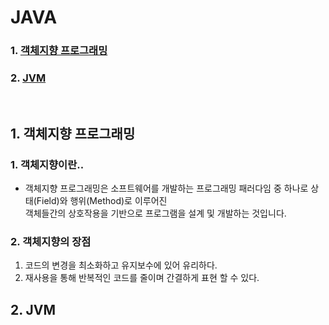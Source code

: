 # JAVA

### 1. [객체지향 프로그래밍](#1-객체지향-프로그래밍-1)
### 2. [JVM](#2-JVM-1)

<br>

## 1. 객체지향 프로그래밍

### 1. 객체지향이란..

* 객체지향 프로그래밍은 소프트웨어를 개발하는 프로그래밍 패러다임 중 하나로 상태(Field)와 행위(Method)로 이루어진<br> 객체들간의 상호작용을 기반으로 프로그램을 설계 및 개발하는 것입니다. 

### 2. 객체지향의 장점

1. 코드의 변경을 최소화하고 유지보수에 있어 유리하다.
2. 재사용을 통해 반복적인 코드를 줄이며 간결하게 표현 할 수 있다.


## 2. JVM
